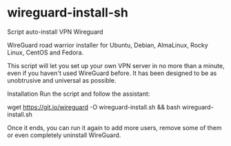 # wireguard-install-sh
Script auto-install VPN Wireguard

WireGuard road warrior installer for Ubuntu, Debian, AlmaLinux, Rocky Linux, CentOS and Fedora.

This script will let you set up your own VPN server in no more than a minute, even if you haven't used WireGuard before. It has been designed to be as unobtrusive and universal as possible.

Installation
Run the script and follow the assistant:

wget https://git.io/wireguard -O wireguard-install.sh && bash wireguard-install.sh

Once it ends, you can run it again to add more users, remove some of them or even completely uninstall WireGuard.
